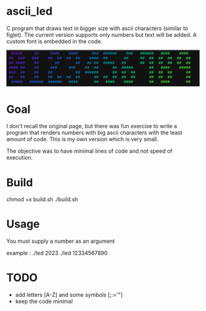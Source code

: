 # ascii_led
C program that draws text in bigger size with ascii characters (similar to figlet). The current version
supports only numbers but text will be added. A custom font is embedded in the code.

![ascii led output](screenshot.png)

# Goal

I don't recall the original page, but there was fun exercise to write a program that renders numbers
with big ascii characters with the least amount of code. This is my own version which is very small.

The objective was to have minimal lines of code and not speed of execution.

# Build

chmod +x build.sh
./build.sh

# Usage

You must supply a number as an argument

example : 
./led 2023
./led 12334567890


# TODO

- add letters [A-Z] and some symbols [;:='"]
- keep the code minimal

